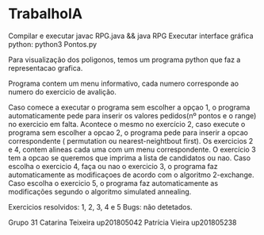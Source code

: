# TrabalhoIA
Compilar e executar
javac RPG.java && java RPG
Executar interface gráfica python:
python3 Pontos.py

Para visualização dos poligonos, temos um programa python que faz a representacao grafica.

Programa contem um menu informativo, cada numero corresponde ao numero do exercicio de avalição.

Caso comece a executar o programa sem escolher a opçao 1, o programa automaticamente pede para inserir os valores pedidos(nº pontos e o range) no exercicio em falta.
Acontece o mesmo no exercício 2, caso execute o programa sem escolher a opcao 2, o programa pede para inserir a opcao correspondente ( permutation ou nearest-neightbout first).
Os exercicios 2 e 4, contem alineas cada uma com um menu correspondente.
O exercício 3 tem a opcao se queremos que imprima a lista de candidatos ou nao.
Caso escolha o exercicio 4, faça ou nao o exercicio 3, o programa faz automaticamente as modificaçoes de acordo com o algoritmo 2-exchange.
Caso escolha o exercicio 5, o programa faz automaticamente as modificações segundo o algoritmo simulated annealing.

Exercicios resolvidos: 1, 2, 3, 4 e 5
Bugs: não detetados.

Grupo 31
Catarina Teixeira up201805042
Patrícia Vieira  up201805238

